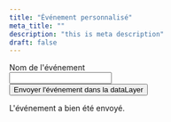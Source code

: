 ```yaml
---
title: "Événement personnalisé"
meta_title: ""
description: "this is meta description"
draft: false
---
```



<div class="flex min-h-full flex-col justify-center px-6 lg:px-8">
  <div class="sm:mx-auto sm:w-full sm:max-w-sm">
    <div id="form" class="space-y-6">
      <div>
        <label for="email" class="block text-sm font-medium leading-6 text-gray-900">Nom de l'événement</label>
        <div class="mt-2">
          <input id="event" name="event" type="text" autocomplete="email" required class="block w-full rounded-md border-0 py-1.5 text-gray-900 shadow-sm ring-1 ring-inset ring-gray-300 placeholder:text-gray-400 focus:ring-2 focus:ring-inset focus:ring-indigo-600 sm:text-sm sm:leading-6">
        </div>
      </div>
      <div>
        <button id="btn-form" class="flex w-full justify-center rounded-md bg-indigo-600 px-3 py-1.5 text-sm font-semibold leading-6 text-white shadow-sm hover:bg-indigo-500 focus-visible:outline focus-visible:outline-2 focus-visible:outline-offset-2 focus-visible:outline-indigo-600">Envoyer l'événement dans la dataLayer</button>
      </div>
          <div id="status">
            <p id="valid" class="rounded-sm hidden text-slate-100 bg-green-700 px-3 py-3">L'événement a bien été envoyé.</p>
          </div>
    </div>

  </div>
</div>

<script>
    document.querySelector("#btn-form").addEventListener("click", (e) => {
        let evenement = document.querySelector("input[name='event']").value;
        if(evenement.length > 0) {
            window.dataLayer = window.dataLayer || [];
            dataLayer.push({
                event: evenement
            });
            document.querySelector("#valid").style.display = "block";
        }
    });
</script>